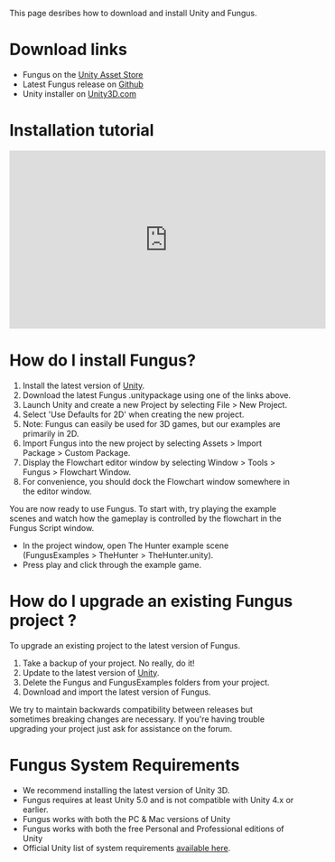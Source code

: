 This page desribes how to download and install Unity and Fungus.

# Download links

- Fungus on the [Unity Asset Store](http://u3d.as/f0T)
- Latest Fungus release on [Github](https://github.com/FungusGames/Fungus/releases/latest)
- Unity installer on [Unity3D.com](http://unity3D.com/get-unity)

# Installation tutorial

<iframe width="560" height="315" src="https://www.youtube.com/embed/BQRdRz9Q5VY" frameborder="0" allowfullscreen></iframe>

# How do I install Fungus?

1. Install the latest version of [Unity](http://unity3D.com/get-unity).
2. Download the latest Fungus .unitypackage using one of the links above.
3. Launch Unity and create a new Project by selecting File > New Project.
4. Select 'Use Defaults for 2D' when creating the new project.
5. Note: Fungus can easily be used for 3D games, but our examples are primarily in 2D.
6. Import Fungus into the new project by selecting Assets > Import Package > Custom Package.
7. Display the Flowchart editor window by selecting Window > Tools > Fungus > Flowchart Window.
8. For convenience, you should dock the Flowchart window somewhere in the editor window.

You are now ready to use Fungus. To start with, try playing the example scenes and watch how the gameplay is controlled by the flowchart in the Fungus Script window.

- In the project window, open The Hunter example scene (FungusExamples > TheHunter > TheHunter.unity). 
- Press play and click through the example game.

# How do I upgrade an existing Fungus project ?

To upgrade an existing project to the latest version of Fungus.

1. Take a backup of your project. No really, do it!
2. Update to the latest version of [Unity](http://unity3D.com/get-unity).
3. Delete the Fungus and FungusExamples folders from your project.
4. Download and import the latest version of Fungus.

We try to maintain backwards compatibility between releases but sometimes breaking changes are necessary. If you're having trouble upgrading your project just ask for assistance on the forum.

# Fungus System Requirements

- We recommend installing the latest version of Unity 3D.
- Fungus requires at least Unity 5.0 and is not compatible with Unity 4.x or earlier.
- Fungus works with both the PC & Mac versions of Unity
- Fungus works with both the free Personal and Professional editions of Unity
- Official Unity list of system requirements [available here](http://unity3d.com/unity/system-requirements).